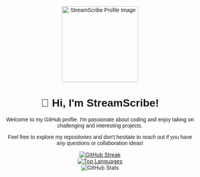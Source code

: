 <div align="center" style="font-family: 'Poppins', sans-serif;">
  <img src="https://avatars.githubusercontent.com/u/118761018?v=4" width="200" alt="StreamScribe Profile Image" />

  <div id="bio">
    <h1>👋 Hi, I'm StreamScribe!</h1>
    <p>Welcome to my GitHub profile. I'm passionate about coding and enjoy taking on challenging and interesting projects.</p>
    <p>Feel free to explore my repositories and don't hesitate to reach out if you have any questions or collaboration ideas!</p>
  </div>
</div>

<div align="center">
  <a href="https://git.io/streak-stats">
    <img src="http://github-readme-streak-stats.herokuapp.com?user=FlyNightSky&theme=dark&background=000000" alt="GitHub Streak" />
  </a><br>

  <a href="https://github.com/anuraghazra/github-readme-stats">
    <img src="https://github-readme-stats.vercel.app/api/top-langs/?username=FlyNightSky&layout=compact&theme=vision-friendly-dark" alt="Top Languages" />
  </a><br>

  <img src="https://github-readme-stats.vercel.app/api?username=FlyNightSky&show_icons=true&theme=dracula" alt="GitHub Stats" />
</div>

<link href="https://fonts.googleapis.com/css2?family=Poppins:wght@400;700&display=swap" rel="stylesheet">
